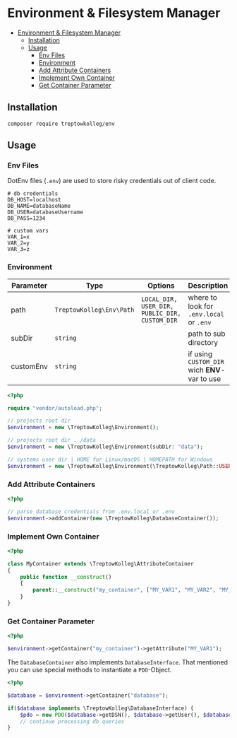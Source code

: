# Environment & Filesystem Manager

<!-- TOC -->
* [Environment & Filesystem Manager](#environment--filesystem-manager)
  * [Installation](#installation)
  * [Usage](#usage)
    * [Env Files](#env-files)
    * [Environment](#environment)
    * [Add Attribute Containers](#add-attribute-containers)
    * [Implement Own Container](#implement-own-container)
    * [Get Container Parameter](#get-container-parameter)
<!-- TOC -->

## Installation

````shell
composer require treptowkolleg/env
````

## Usage

### Env Files

DotEnv files (``.env``) are used to store risky credentials out of client code.

````dotenv
# db credentials
DB_HOST=localhost
DB_NAME=databaseName
DB_USER=databaseUsername
DB_PASS=1234

# custom vars
VAR_1=x
VAR_2=y
VAR_3=z
````

### Environment

| Parameter | Type                       | Options                                         | Description                                     |
|-----------|----------------------------|-------------------------------------------------|-------------------------------------------------|
| path      | ``TreptowKolleg\Env\Path`` | ``LOCAL_DIR, USER_DIR, PUBLIC_DIR, CUSTOM_DIR`` | where to look for ``.env.local`` or ``.env``    |
| subDir    | ``string``                 |                                                 | path to sub directory                           |
| customEnv | ``string``                 |                                                 | if using ``CUSTOM_DIR`` wich **ENV**-var to use |


````php
<?php

require "vendor/autoload.php";

// projects root dir
$environment = new \TreptowKolleg\Environment();

// projects root dir . /data
$environment = new \TreptowKolleg\Environment(subDir: "data");

// systems user dir | HOME for Linux/macOS | HOMEPATH for Windows
$environment = new \TreptowKolleg\Environment(\TreptowKolleg\Path::USER_DIR);
````

### Add Attribute Containers

````php
<?php

// parse database credentials from .env.local or .env 
$environment->addContainer(new \TreptowKolleg\DatabaseContainer());

````

### Implement Own Container

````php
<?php

class MyContainer extends \TreptowKolleg\AttributeContainer
{
    public function __construct()
    {
        parent::__construct("my_container", ["MY_VAR1", "MY_VAR2", "MY_VAR3"]);
    }
}
````

### Get Container Parameter

````php
<?php

$environment->getContainer("my_container")->getAttribute("MY_VAR1");
````

The ``DatabaseContainer`` also implements ``DatabaseInterface``. That mentioned you can
use special methods to instantiate a ``PDO``-Object.

````php
<?php

$database = $environment->getContainer("database");

if($database implements \TreptowKolleg\DatabaseInterface) {
    $pdo = new PDO($database->getDSN(), $database->getUser(), $database->getPassword());
    // continue processing db queries
}
````